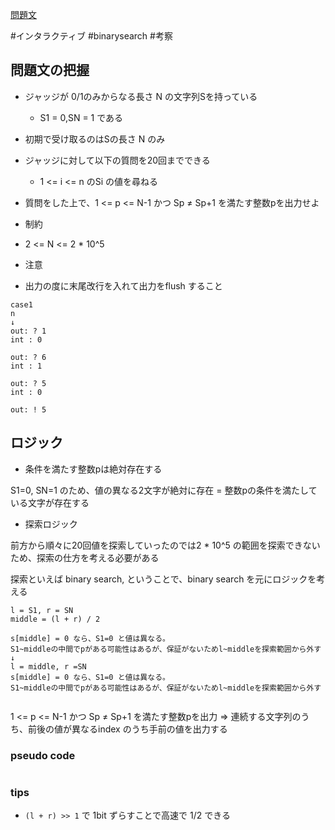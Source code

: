 [問題文](https://atcoder.jp/contests/abc299/tasks/abc299_d)

#インタラクティブ
#binarysearch
#考察

## 問題文の把握

- ジャッジが 0/1のみからなる長さ N の文字列Sを持っている
    - S1 = 0,SN = 1 である
- 初期で受け取るのはSの長さ N のみ
- ジャッジに対して以下の質問を20回までできる
  - 1 <= i <= n のSi の値を尋ねる
- 質問をした上で、1 <= p <= N-1 かつ Sp ≠ Sp+1 を満たす整数pを出力せよ

- 制約
- 2 <= N <= 2 * 10^5

- 注意
- 出力の度に末尾改行を入れて出力をflush すること

```
case1
n
↓
out: ? 1
int : 0

out: ? 6
int : 1

out: ? 5
int : 0

out: ! 5
```

## ロジック

- 条件を満たす整数pは絶対存在する

S1=0, SN=1 のため、値の異なる2文字が絶対に存在 = 整数pの条件を満たしている文字が存在する

- 探索ロジック

前方から順々に20回値を探索していったのでは2 * 10^5 の範囲を探索できないため、探索の仕方を考える必要がある

探索といえば binary search, ということで、binary search を元にロジックを考える

```
l = S1, r = SN
middle = (l + r) / 2

s[middle] = 0 なら、S1=0 と値は異なる。
S1~middleの中間でpがある可能性はあるが、保証がないためl~middleを探索範囲から外す
↓
l = middle, r =SN
s[middle] = 0 なら、S1=0 と値は異なる。
S1~middleの中間でpがある可能性はあるが、保証がないためl~middleを探索範囲から外す


```



1 <= p <= N-1 かつ Sp ≠ Sp+1 を満たす整数pを出力
=> 連続する文字列のうち、前後の値が異なるindex のうち手前の値を出力する


### pseudo code


```
```

### tips

- `(l + r) >> 1` で 1bit ずらすことで高速で 1/2 できる
